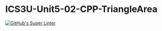 # ICS3U-Unit5-02-CPP-TriangleArea

[![GitHub's Super Linter](https://github.com/dbcalitis/ICS3U-Unit5-02-CPP-TriangleArea/workflows/GitHub's%20Super%20Linter/badge.svg)](https://github.com/dbcalitis/ICS3U-Unit5-02-CPP-TriangleArea/actions)

